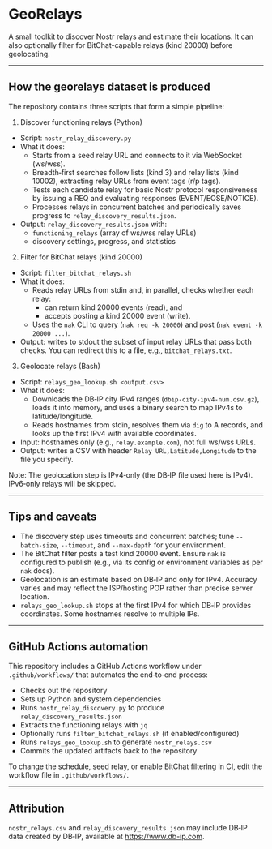 # GeoRelays

A small toolkit to discover Nostr relays and estimate their locations. It can also optionally filter for BitChat-capable relays (kind 20000) before geolocating.

---

## How the georelays dataset is produced

The repository contains three scripts that form a simple pipeline:

1) Discover functioning relays (Python)
- Script: `nostr_relay_discovery.py`
- What it does:
  - Starts from a seed relay URL and connects to it via WebSocket (ws/wss).
  - Breadth‑first searches follow lists (kind 3) and relay lists (kind 10002), extracting relay URLs from event tags (r/p tags).
  - Tests each candidate relay for basic Nostr protocol responsiveness by issuing a REQ and evaluating responses (EVENT/EOSE/NOTICE).
  - Processes relays in concurrent batches and periodically saves progress to `relay_discovery_results.json`.
- Output: `relay_discovery_results.json` with:
  - `functioning_relays` (array of ws/wss relay URLs)
  - discovery settings, progress, and statistics

2) Filter for BitChat relays (kind 20000)
- Script: `filter_bitchat_relays.sh`
- What it does:
  - Reads relay URLs from stdin and, in parallel, checks whether each relay:
    - can return kind 20000 events (read), and
    - accepts posting a kind 20000 event (write).
  - Uses the `nak` CLI to query (`nak req -k 20000`) and post (`nak event -k 20000 ...`).
- Output: writes to stdout the subset of input relay URLs that pass both checks. You can redirect this to a file, e.g., `bitchat_relays.txt`.

3) Geolocate relays (Bash)
- Script: `relays_geo_lookup.sh <output.csv>`
- What it does:
  - Downloads the DB‑IP city IPv4 ranges (`dbip-city-ipv4-num.csv.gz`), loads it into memory, and uses a binary search to map IPv4s to latitude/longitude.
  - Reads hostnames from stdin, resolves them via `dig` to A records, and looks up the first IPv4 with available coordinates.
- Input: hostnames only (e.g., `relay.example.com`), not full ws/wss URLs.
- Output: writes a CSV with header `Relay URL,Latitude,Longitude` to the file you specify.

Note: The geolocation step is IPv4‑only (the DB‑IP file used here is IPv4). IPv6‑only relays will be skipped.

---

## Tips and caveats
- The discovery step uses timeouts and concurrent batches; tune `--batch-size`, `--timeout`, and `--max-depth` for your environment.
- The BitChat filter posts a test kind 20000 event. Ensure `nak` is configured to publish (e.g., via its config or environment variables as per `nak` docs).
- Geolocation is an estimate based on DB‑IP and only for IPv4. Accuracy varies and may reflect the ISP/hosting POP rather than precise server location.
- `relays_geo_lookup.sh` stops at the first IPv4 for which DB‑IP provides coordinates. Some hostnames resolve to multiple IPs.

---

## GitHub Actions automation

This repository includes a GitHub Actions workflow under `.github/workflows/` that automates the end‑to‑end process:
- Checks out the repository
- Sets up Python and system dependencies
- Runs `nostr_relay_discovery.py` to produce `relay_discovery_results.json`
- Extracts the functioning relays with `jq`
- Optionally runs `filter_bitchat_relays.sh` (if enabled/configured)
- Runs `relays_geo_lookup.sh` to generate `nostr_relays.csv`
- Commits the updated artifacts back to the repository

To change the schedule, seed relay, or enable BitChat filtering in CI, edit the workflow file in `.github/workflows/`.

---

## Attribution
`nostr_relays.csv` and `relay_discovery_results.json` may include DB‑IP data created by DB‑IP, available at https://www.db-ip.com.
